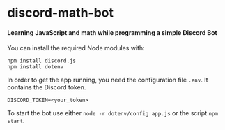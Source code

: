 # discord-math-bot

#### **Learning JavaScript and math while programming a simple Discord Bot**

You can install the required Node modules with:

```
npm install discord.js
npm install dotenv
```

In order to get the app running, you need the configuration file `.env`. It contains the Discord token.

```
DISCORD_TOKEN=<your_token>
```

To start the bot use either `node -r dotenv/config app.js` or the script `npm start`.
